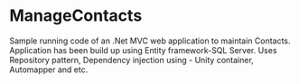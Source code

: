 # ManageContacts
Sample running code of an .Net MVC web application to maintain Contacts. Application has been build up using Entity framework-SQL Server. Uses Repository pattern, Dependency injection using - Unity container, Automapper and etc.
